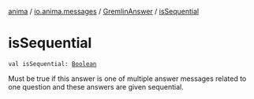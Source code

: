 [anima](../../index.md) / [io.anima.messages](../index.md) / [GremlinAnswer](index.md) / [isSequential](./is-sequential.md)

# isSequential

`val isSequential: `[`Boolean`](https://kotlinlang.org/api/latest/jvm/stdlib/kotlin/-boolean/index.html)

Must be true if this answer is one of multiple answer messages related to one question and
these answers are given sequential.

